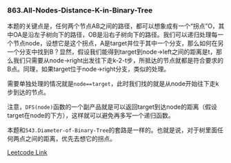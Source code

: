 ### 863.All-Nodes-Distance-K-in-Binary-Tree

本题的关键点是，任何两个节点AB之间的路径，都可以想象成有一个“拐点”O，其中OA是沿左子树向下的路径，OB是沿右子树向下的路径。我们可以递归处理每一个节点node，设想它是这个拐点，A是target并位于其中一个分支，那么如何在另一个分支中找到B？显然，假设我们能得到target到node->left之间的距离是t，那么我们只需要从node->right出发往下走k-2-t步，所抵达的节点就都是符合要求的B点。同理，如果target位于node->right分支，类似的处理。

需要单独处理的情况就是```node==target```，此时我们找的就是从node开始往下走k步到达的节点。

注意，```DFS(node)```函数的一个副产品就是可以返回target到达node的距离（假设target在node的下方），这样就可以避免再多写一个递归函数。

本题和```543.Diameter-of-Binary-Tree```的套路是一样的。也就是说，对于树里面任何两点之间的距离，优先去想它的拐点。


[Leetcode Link](https://leetcode.com/problems/all-nodes-distance-k-in-binary-tree)
